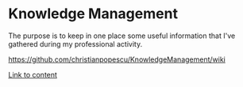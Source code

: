 # Knowledge Management

The purpose is to keep in one place some useful information that I've gathered during my professional activity.

https://github.com/christianpopescu/KnowledgeManagement/wiki

[Link to content](content/KnowledManagementRoot.adoc)
